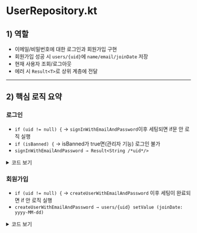 # UserRepository.kt

## 1) 역할
- 이메일/비밀번호에 대한 로그인과 회원가입 구현
- 회원가입 성공 시 `users/{uid}`에 `name/email/joinDate` 저장
- 현재 사용자 조회/로그아웃
- 에러 시 `Result<T>`로 상위 계층에 전달

---

## 2) 핵심 로직 요약

### 로그인
- `if (uid != null) {` -> `signInWithEmailAndPassword`이후 세팅되면 if문 안 로직 실행
- `if (isBanned) {` -> isBanned가 true면(관리자 기능) 로그인 불가
- `signInWithEmailAndPassword → Result<String /*uid*/>`
  
<details>
<summary> 코드 보기 </summary>
```kotlin
fun login(
    email: String,
    password: String,
    callback: (Result<String>) -> Unit
) {
    auth.signInWithEmailAndPassword(email, password)
        .addOnCompleteListener { task ->
            if (task.isSuccessful) {
                val uid = auth.currentUser?.uid
                if (uid != null) {
                    db.child(uid).get().addOnSuccessListener { snapshot ->
                        val isBanned = snapshot.child("isBanned").getValue(Boolean::class.java) ?: false
                        if (isBanned) {
                            auth.signOut()
                            callback(Result.failure(Exception("정지된 계정입니다.")))
                        } else {
                            callback(Result.success(uid))
                        }
                    }.addOnFailureListener {
                        callback(Result.failure(Exception("유저 정보 조회 실패")))
                    }
                } else {
                    callback(Result.failure(Exception("UID 없음")))
                }
            } else {
                callback(Result.failure(task.exception ?: Exception("로그인 실패")))
            }
        }
    }
```
</details>

### 회원가입
- `if (uid != null) {` -> `createUserWithEmailAndPassword` 이후 세팅이 완료되면 if 안 로직 실행
- `createUserWithEmailAndPassword → users/{uid} setValue (joinDate: yyyy-MM-dd)`

<details>
<summary> 코드 보기 </summary>
```kotlin
fun register(
    email: String,
    password: String,
    name: String,
    callback: (Result<Unit>) -> Unit
) {
    val joinDate = SimpleDateFormat("yyyy-MM-dd", Locale.getDefault()).format(Date())

    auth.createUserWithEmailAndPassword(email, password)
        .addOnCompleteListener { task ->
            if (task.isSuccessful) {
                val uid = auth.currentUser?.uid
                if (uid != null) {
                    val userData = mapOf(
                        "name" to name,
                        "email" to email,
                        "joinDate" to joinDate
                    )
                    db.child(uid).setValue(userData)
                        .addOnSuccessListener {
                            callback(Result.success(Unit))
                        }
                        .addOnFailureListener {
                            callback(Result.failure(it))
                        }
                } else {
                    callback(Result.failure(Exception("UID가 존재하지 않음")))
                }
            } else {
                callback(Result.failure(task.exception ?: Exception("회원가입 실패")))
            }
        }
    }
```
</details>

